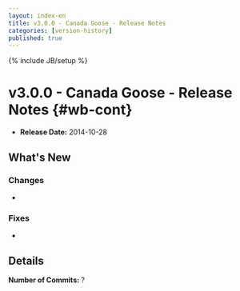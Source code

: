 ```yaml
---
layout: index-en
title: v3.0.0 - Canada Goose - Release Notes
categories: [version-history]
published: true
---
```

{% include JB/setup %}

# v3.0.0 - Canada Goose - Release Notes {#wb-cont}

<div class="toc"></div>

* **Release Date:** 2014-10-28

## What's New

### Changes

* 

### Fixes

* 

## Details

**Number of Commits:** ?